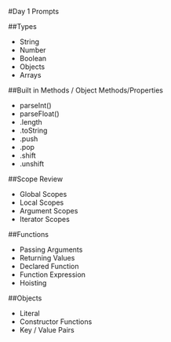 #Day 1 Prompts

##Types
- String
- Number
- Boolean
- Objects
- Arrays

##Built in Methods / Object Methods/Properties
- parseInt()
- parseFloat()
- .length 
- .toString
- .push
- .pop
- .shift
- .unshift

##Scope Review
- Global Scopes
- Local Scopes
- Argument Scopes
- Iterator Scopes

##Functions
- Passing Arguments
- Returning Values
- Declared Function
- Function Expression
- Hoisting

##Objects
- Literal
- Constructor Functions
- Key / Value Pairs
